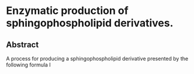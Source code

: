 # Enzymatic production of sphingophospholipid derivatives.

## Abstract
A process for producing a sphingophospholipid derivative presented by the following formula I